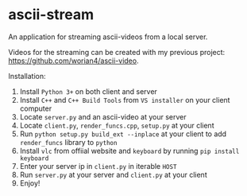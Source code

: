 # ascii-stream
An application for streaming ascii-videos from a local server.

Videos for the streaming can be created with my previous project: https://github.com/worian4/ascii-video.

Installation:
1. Install ```Python 3+``` on both client and server
2. Install ```C++``` and ```C++ Build Tools``` from ```VS installer``` on your client computer
3. Locate ```server.py``` and an ascii-video at your server
4. Locate ```client.py```, ```render_funcs.cpp```, ```setup.py``` at your client
5. Run ```python setup.py build_ext --inplace``` at your client to add ```render_funcs``` library to ```python```
6. Install ```vlc``` from offiial website and ```keyboard``` by running ```pip install keyboard```
7. Enter your server ip in ```client.py``` in iterable ```HOST```
8. Run ```server.py``` at your server and ```client.py``` at your client
9. Enjoy!

